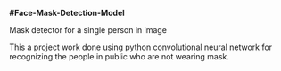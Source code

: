 **#Face-Mask-Detection-Model**

Mask detector for a single person in image

This a project work done using python convolutional neural network for recognizing the people in public who are not wearing mask.
